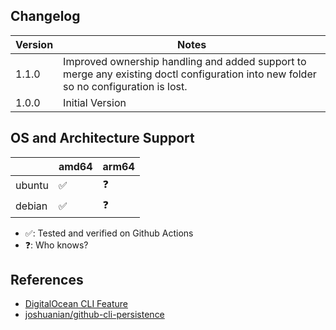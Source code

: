 ## Changelog

| Version | Notes                                                |
| ------- | ---------------------------------------------------- |
| 1.1.0   | Improved ownership handling and added support to merge any existing doctl configuration into new folder so no configuration is lost. |
| 1.0.0   | Initial Version                                      |

## OS and Architecture Support

|        | amd64 | arm64 |
| ------ | ----- | ----- |
| ubuntu | ✅     | ❓     |
| debian | ✅     | ❓     |

- ✅: Tested and verified on Github Actions
- ❓: Who knows?

## References

- [DigitalOcean CLI Feature](https://github.com/devcontainers-contrib/features/tree/main/src/digitalocean-cli)
- [joshuanian/github-cli-persistence](https://github.com/joshuanianji/devcontainer-features/tree/main/src/github-cli-persistence)
